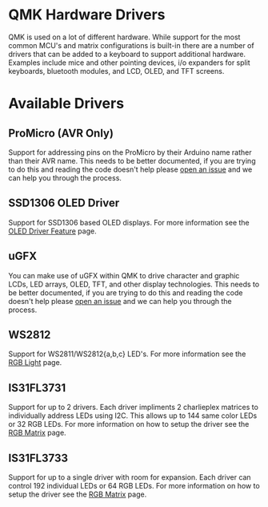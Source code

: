 # QMK Hardware Drivers

QMK is used on a lot of different hardware. While support for the most common MCU's and matrix configurations is built-in there are a number of drivers that can be added to a keyboard to support additional hardware. Examples include mice and other pointing devices, i/o expanders for split keyboards, bluetooth modules, and LCD, OLED, and TFT screens.

<!-- FIXME: This should talk about how drivers are integrated into QMK and how you can add your own driver.

# Driver System Overview

-->

# Available Drivers

## ProMicro (AVR Only)

Support for addressing pins on the ProMicro by their Arduino name rather than their AVR name. This needs to be better documented, if you are trying to do this and reading the code doesn't help please [open an issue](https://github.com/qmk/qmk_firmware/issues/new) and we can help you through the process.

## SSD1306 OLED Driver

Support for SSD1306 based OLED displays. For more information see the [OLED Driver Feature](feature_oled_driver.md) page.

## uGFX

You can make use of uGFX within QMK to drive character and graphic LCDs, LED arrays, OLED, TFT, and other display technologies. This needs to be better documented, if you are trying to do this and reading the code doesn't help please [open an issue](https://github.com/qmk/qmk_firmware/issues/new) and we can help you through the process.

## WS2812

Support for WS2811/WS2812{a,b,c} LED's. For more information see the [RGB Light](feature_rgblight.md) page.

## IS31FL3731

Support for up to 2 drivers. Each driver impliments 2 charlieplex matrices to individually address LEDs using I2C. This allows up to 144 same color LEDs or 32 RGB LEDs. For more information on how to setup the driver see the [RGB Matrix](feature_rgb_matrix.md) page.

## IS31FL3733

Support for up to a single driver with room for expansion. Each driver can control 192 individual LEDs or 64 RGB LEDs. For more information on how to setup the driver see the [RGB Matrix](feature_rgb_matrix.md) page.
